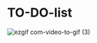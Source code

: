 # TO-DO-list
![ezgif com-video-to-gif (3)](https://user-images.githubusercontent.com/56980017/85532073-ac515f00-b60f-11ea-8727-e82be14dd887.gif)
